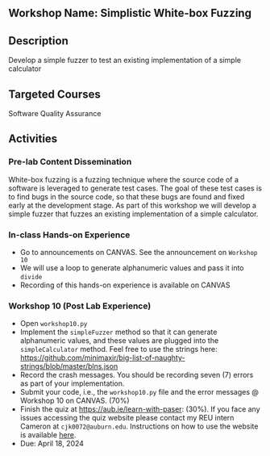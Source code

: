 ## Workshop Name: Simplistic White-box Fuzzing 

## Description 

Develop a simple fuzzer to test an existing implementation of a simple calculator 

## Targeted Courses 

Software Quality Assurance 

## Activities 

### Pre-lab Content Dissemination 

White-box fuzzing is a fuzzing technique where the source code of a software is leveraged 
to generate test cases. The goal of these test cases is to find bugs in the source code, so that these bugs 
are found and fixed early at the development stage. As part of this workshop we will develop a simple fuzzer 
that fuzzes an existing implementation of a simple calculator.   

### In-class Hands-on Experience 

- Go to announcements on CANVAS. See the announcement on `Workshop 10`
- We will use a loop to generate alphanumeric values and pass it into `divide` 
- Recording of this hands-on experience is available on CANVAS 

### Workshop 10 (Post Lab Experience) 
- Open `workshop10.py` 
- Implement the `simpleFuzzer` method so that it can generate alphanumeric values, and these values are plugged into the `simpleCalculator` method. Feel free to use the strings here: https://github.com/minimaxir/big-list-of-naughty-strings/blob/master/blns.json
- Record the crash messages. You should be recording seven (7) errors as part of your implementation. 
- Submit your code, i.e., the `workshop10.py` file and the error messages @ Workshop 10 on CANVAS. (70%)
- Finish the quiz at https://aub.ie/learn-with-paser:  (30%). If you face any issues accessing the quiz website please contact my REU intern Cameron at `cjk0072@auburn.edu`. Instructions on how to use the website is available [here](instruct.md).
- Due: April 18, 2024